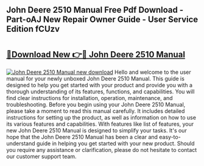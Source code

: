 ## John Deere 2510 Manual Free Pdf Download - Part-oAJ New Repair Owner Guide - User Service Edition fCUzv

# <h2><a href="http://bc90933.oget.top/?id=John+Deere+2510+Manual">🔗Download New 👉🔴 John Deere 2510 Manual</a></h2>

[![John Deere 2510 Manual new download](https://i.imgur.com/5g1atiW.png)](http://bc90933.oget.top/?id=John+Deere+2510+Manual)
Hello and welcome to the user manual for your newly unboxed John Deere 2510 Manual. This guide is designed to help you get started with your product and provide you with a thorough understanding of its features, functions, and capabilities. You will find clear instructions for installation, operation, maintenance, and troubleshooting. Before you begin using your John Deere 2510 Manual, please take a moment to read this manual carefully. It includes detailed instructions for setting up the product, as well as information on how to use its various features and capabilities. With features like list of features, your new John Deere 2510 Manual is designed to simplify your tasks. It's our hope that the John Deere 2510 Manual has been a clear and easy-to-understand guide in helping you get started with your new product. Should you require any assistance or clarification, please do not hesitate to contact our customer support team.

